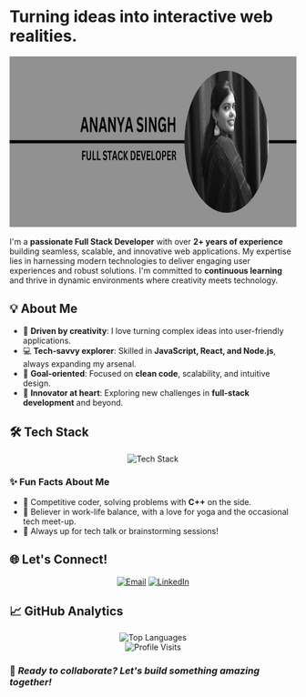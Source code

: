 # **Turning ideas into interactive web realities.**  
  <img src="./images/myimg.png" alt="Home Page" width="1020px" height= "300px">


I'm a **passionate Full Stack Developer** with over **2+ years of experience** building seamless, scalable, and innovative web applications. My expertise lies in harnessing modern technologies to deliver engaging user experiences and robust solutions. I'm committed to **continuous learning** and thrive in dynamic environments where creativity meets technology.



## **💡 About Me**  
- 🌟 **Driven by creativity**: I love turning complex ideas into user-friendly applications.  
- 💻 **Tech-savvy explorer**: Skilled in **JavaScript, React, and Node.js**, always expanding my arsenal.  
- 🎯 **Goal-oriented**: Focused on **clean code**, scalability, and intuitive design.  
- 🚀 **Innovator at heart**: Exploring new challenges in **full-stack development** and beyond.  



## **🛠️ Tech Stack**  
<p align="center">
  <img src="https://skillicons.dev/icons?i=html,css,scss,tailwind,js,ts,react,next,redux,vite,webpack,babel,nodejs,express,mongodb,mysql,graphql,git,github,vercel,azure,jest,npm,postman,cpp,bootstrap,vscode" alt="Tech Stack" />
</p>



### **✨ Fun Facts About Me**  
- 🧩 Competitive coder, solving problems with **C++** on the side.  
- 🍃 Believer in work-life balance, with a love for yoga and the occasional tech meet-up.  
- 💬 Always up for tech talk or brainstorming sessions!



## **🌐 Let's Connect!**  
<p align="center">
  <a href="mailto:singh.ananya2406@gmail.com"><img src="https://img.shields.io/badge/-Email-5A4FCF?style=for-the-badge&logo=maildotru&logoColor=white" alt="Email" /></a>
  <a href="https://www.linkedin.com/in/ananyasingh2406" target="_blank"><img src="https://img.shields.io/badge/-LinkedIn-0A66C2?style=for-the-badge&logo=linkedin&logoColor=white" alt="LinkedIn" /></a>
</p>

## **📈 GitHub Analytics**  
<p align="center">
  <img src="https://github-readme-stats.vercel.app/api/top-langs/?username=annnanya&theme=midnight-purple&hide_border=false&include_all_commits=true&count_private=true&layout=compact" alt="Top Languages" /><br/>
  <img src="https://visitcount.itsvg.in/api?id=annnanya&icon=5&color=6" alt="Profile Visits" />
</p>

### 🔗 *Ready to collaborate? Let's build something amazing together!*  
